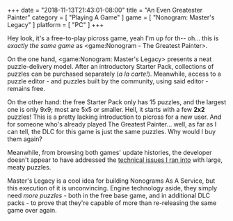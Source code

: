 +++
date = "2018-11-13T21:43:01-08:00"
title = "An Even Greatester Painter"
category = [ "Playing A Game" ]
game = [ "Nonogram: Master's Legacy" ]
platform = [ "PC" ]
+++

Hey look, it's a free-to-play picross game, yeah I'm up for th-- oh... this is <i>exactly the same game</i> as <game:Nonogram - The Greatest Painter>.

On the one hand, <game:Nonogram: Master's Legacy> presents a neat puzzle-delivery model.  After an introductory Starter Pack, collections of puzzles can be purchased separately (<i>a la carte!</i>).  Meanwhile, access to a puzzle editor - and puzzles built by the community, using said editor - remains free.

On the other hand: the free Starter Pack only has 15 puzzles, and the largest one is only 9x9; most are 5x5 or smaller.  Hell, it starts with a few <b>2x2</b> puzzles!  This is a pretty lacking introduction to picross for a new user.  And for someone who's already played The Greatest Painter... well, as far as I can tell, the DLC for this game is just the same puzzles.  Why would I buy them again?

Meanwhile, from browsing both games' update histories, the developer doesn't appear to have addressed the [technical issues I ran into]($SiteBaseURL$2018/07/23/fall-from-greatest/) with large, meaty puzzles.

Master's Legacy is a cool idea for building Nonograms As A Service, but this execution of it is unconvincing.  Engine technology aside, they simply need <i>more puzzles</i> - both in the free base game, and in additional DLC packs - to prove that they're capable of more than re-releasing the same game over again.

